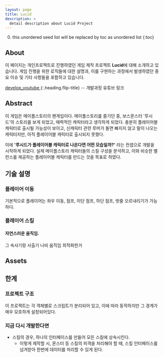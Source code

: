 ```yaml
---
layout: page
title: Lucid
description: >
  detail description about Lucid Project
---
```




0. this unordered seed list will be replaced by toc as unordered list
{:toc}

## About 

이 페이지는 개인프로젝트로 진행하였던 게임 제작 프로젝트 **Lucid**에 대해 소개하고 있습니다. 게임 진행을 위한 로직들에 대한 설명과, 이를 구현하는 과정에서 발생하였던 중요 이슈 및 기타 사항들을 포함하고 있습니다.



[ develop_youtube ]{:.heading.flip-title} -- 개발과정 유튜브 링크

[develop_youtube ]: https://www.youtube.com/watch?v=1ewPsJVkCc4&amp;list=PLghOZn1LvD2NCw7RdcUJKq5gSYtNWu4vo



## Abstract

이 게임은 메이플스토리의 팬게임이다. 메이플스토리를 즐기던 중, 보스몬스터 '루시드'의 스토리를 보게 되었고, 매력적인 캐릭터라고 생각하게 되었다. 충분히 플레이어블 캐릭터로 출시될 가능성이 보이고, 신캐릭터 관련 루머가 돌면 빠지지 않고 말이 나오는 캐릭터지만, 아직 플레이어블 캐릭터로 출시되지 못했다.

이에 **'루시드가 플레이어블 캐릭터로 나온다면 어떤 모습일까?'** 라는 컨셉으로 개발을 시작하게 되었다. 실제 메이플스토리 캐릭터들의 스킬 구성을 분석하고, 이와 비슷한 밸런스를 제공하는 플레이어블 캐릭터를 만드는 것을 목표로 하였다.



## 기술 설명

### 플레이어 이동

기본적으로 플레이어는 좌우 이동, 점프, 이단 점프, 하단 점프, 밧줄 오르내리기가 가능하다.



 ### 플레이어 스킬



#### 자연스러운 움직임.

그 속사기랑 사출기 나비 움직임 최적화한거



## Assets



## 한계

### 프로젝트 구조

이 프로젝트는 각 객체별로 스크립트가 분리되어 있고, 이에 따라 동작하지만 그 경계가 매우 모호하게 설정되어있다.



### 지금 다시 개발한다면

- 스킬의 경우, 하나의 인터페이스를 만들어 모든 스킬에 상속시킨다.
  - 이렇게 제작할 시, 몬스터 등 스킬의 피격을 처리해야 할 때, 스킬 인터페이스를 넘겨받아 한번에 데이터를 처리할 수 있게 된다.
